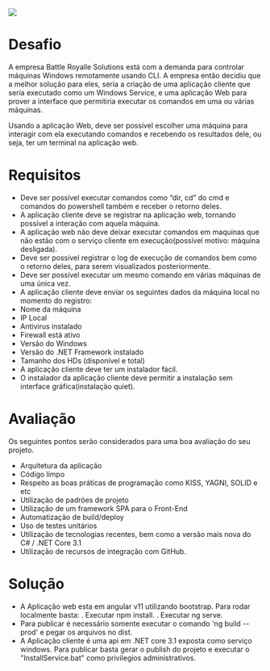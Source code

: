 ![](https://lh3.googleusercontent.com/-SjJCP2AntwI/XoYRxI-hBjI/AAAAAAAABA4/bFi0th7AKGgQFVIOB8L-GiWSZriYhI6MgCK8BGAsYHg/s0/2020-04-02.png)

# Desafio
A empresa Battle Royalle Solutions está com a demanda para controlar máquinas Windows remotamente usando CLI.
A empresa então decidiu que a melhor solução para eles, seria a criação de uma aplicação cliente que seria executado como um Windows Service, e uma aplicação Web para prover a interface que permitiria executar os comandos em uma ou várias máquinas.

Usando a aplicação Web, deve ser possível escolher uma máquina para interagir com ela executando comandos e recebendo os resultados dele, ou seja, ter um terminal na aplicação web.

# Requisitos

- Deve ser possível executar comandos como “dir, cd” do cmd e comandos do powershell também e receber o retorno deles.
- A aplicação cliente deve se registrar na aplicação web, tornando possível a interação com aquela máquina.
- A aplicação web não deve deixar executar comandos em maquinas que não estão com o serviço cliente em execução(possível motivo: máquina desligada).
- Deve ser possível registrar o log de execução de comandos bem como o retorno deles, para serem visualizados posteriormente.
- Deve ser possível executar um mesmo comando em várias máquinas de uma única vez.
- A aplicação cliente deve enviar os seguintes dados da máquina local no momento do registro:
- Nome da máquina
- IP Local
- Antivirus instalado
- Firewall está ativo
- Versão do Windows
- Versão do .NET Framework instalado
- Tamanho dos HDs (disponível e total)
- A aplicação cliente deve ter um instalador fácil.
- O instalador da aplicação cliente deve permitir a instalação sem interface gráfica(instalação quiet).

# Avaliação

Os seguintes pontos serão considerados para uma boa avaliação do seu projeto.

- Arquitetura da aplicação
- Código limpo
- Respeito as boas práticas de programação como KISS, YAGNI, SOLID e etc
- Utilização de padrões de projeto
- Utilização de um framework SPA para o Front-End
- Automatização de build/deploy
- Uso de testes unitários
- Utilização de tecnologias recentes, bem como a versão mais nova do C# / .NET Core 3.1
- Utilização de recursos de integração com GitHub.

# Solução

- A Aplicação web esta em angular v11 utilizando bootstrap. Para rodar localmente basta:
  . Executar npm install.
  . Executar ng serve.
- Para publicar é necessário somente executar o comando 'ng build --prod' e pegar os arquivos no dist.
- A Aplicação cliente é uma api em .NET core 3.1 exposta como serviço windows. Para publicar basta gerar o publish do projeto e executar o "InstallService.bat" como privilegios administrativos. 